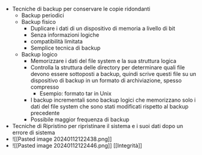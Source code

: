 - Tecniche di backup per conservare le copie ridondanti
	- Backup periodici
	-  Backup fisico 
		- Duplicare i dati di un dispositivo di memoria a livello di bit 
		- Senza informazioni logiche 
		- compatibilità limitata 
		- Semplice tecnica di backup 
	- Backup logico 
		- Memorizzare i dati del file system e la sua struttura logica 
		- Controlla la struttura delle directory per determinare quali file devono essere sottoposti a backup, quindi scrive questi file su un dispositivo di backup in un formato di archiviazione, spesso compresso 
			- Esempio: formato tar in Unix 
		- I backup incrementali sono backup logici che memorizzano solo i dati del file system che sono stati modificati rispetto al backup precedente 
		- Possibile maggior frequenza di backup
- Tecniche di Ripristino per ripristinare il sistema e i suoi dati dopo un errore di sistema
- ![[Pasted image 20240112122438.png]]
- ![[Pasted image 20240112122446.png]]
[[Integrità]]

